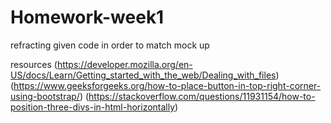 # Homework-week1

refracting given code in order to match mock up


resources
(https://developer.mozilla.org/en-US/docs/Learn/Getting_started_with_the_web/Dealing_with_files)
(https://www.geeksforgeeks.org/how-to-place-button-in-top-right-corner-using-bootstrap/)
(https://stackoverflow.com/questions/11931154/how-to-position-three-divs-in-html-horizontally)
